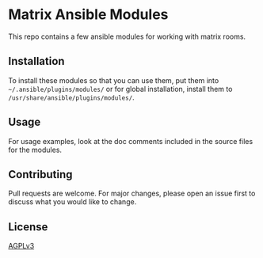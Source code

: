 # Matrix Ansible Modules

This repo contains a few ansible modules for working with matrix rooms.

## Installation

To install these modules so that you can use them, put them into `~/.ansible/plugins/modules/` or for global installation, install them to `/usr/share/ansible/plugins/modules/`.

## Usage

For usage examples, look at the doc comments included in the source files for the modules.

## Contributing
Pull requests are welcome. For major changes, please open an issue first to discuss what you would like to change.

## License
[AGPLv3](https://choosealicense.com/licenses/agpl-3.0/)

